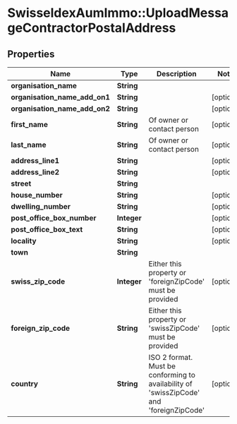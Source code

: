 # SwisseldexAumImmo::UploadMessageContractorPostalAddress

## Properties
Name | Type | Description | Notes
------------ | ------------- | ------------- | -------------
**organisation_name** | **String** |  | 
**organisation_name_add_on1** | **String** |  | [optional] 
**organisation_name_add_on2** | **String** |  | [optional] 
**first_name** | **String** | Of owner or contact person | [optional] 
**last_name** | **String** | Of owner or contact person | [optional] 
**address_line1** | **String** |  | [optional] 
**address_line2** | **String** |  | [optional] 
**street** | **String** |  | 
**house_number** | **String** |  | [optional] 
**dwelling_number** | **String** |  | [optional] 
**post_office_box_number** | **Integer** |  | [optional] 
**post_office_box_text** | **String** |  | [optional] 
**locality** | **String** |  | [optional] 
**town** | **String** |  | 
**swiss_zip_code** | **Integer** | Either this property or &#x27;foreignZipCode&#x27; must be provided | [optional] 
**foreign_zip_code** | **String** | Either this property or &#x27;swissZipCode&#x27; must be provided | [optional] 
**country** | **String** | ISO 2 format. Must be conforming to availability of &#x27;swissZipCode&#x27; and &#x27;foreignZipCode&#x27; | [optional] 

